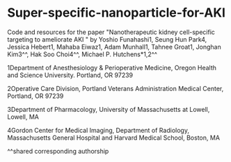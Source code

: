 # Super-specific-nanoparticle-for-AKI

Code and resources for the paper "Nanotherapeutic kidney cell-specific targeting to ameliorate AKI " by Yoshio Funahashi1, Seung Hun Park4, Jessica Hebert1, Mahaba Eiwaz1, Adam Munhall1, Tahnee Groat1, Jonghan Kim3^^, Hak Soo Choi4^^, Michael P. Hutchens*1,2^^

1Department of Anesthesiology & Perioperative Medicine, Oregon Health and Science University.  Portland, OR 97239

2Operative Care Division, Portland Veterans Administration Medical Center, Portland, OR 97239 

3Department of Pharmacology, University of Massachusetts at Lowell, Lowell, MA

4Gordon Center for Medical Imaging, Department of Radiology, Massachusetts General Hospital and Harvard Medical School, Boston, MA

^^shared corresponding authorship


